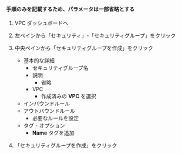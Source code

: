 #### 手順のみを記載するため、パラメータは一部省略とする
1. VPC ダッシュボードへ

2. 左ペインから「セキュリティ」-「セキュリティグループ」をクリック

3. 中央ペインから「セキュリティグループを作成」をクリック
    - 基本的な詳細
      - セキュリティグループ名
      - 説明
        - 省略
      - VPC
        - 作成済みの **VPC** を選択
    - インバウンドルール
    - アウトバウンドルール
      - 必要なルールを設定
    - タグ \- オプション
      - **Name** タグを追加

4. 「セキュリティグループを作成」をクリック
